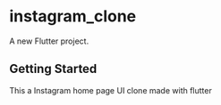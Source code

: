 # instagram_clone

A new Flutter project.

## Getting Started

This a Instagram home page UI clone made with flutter

